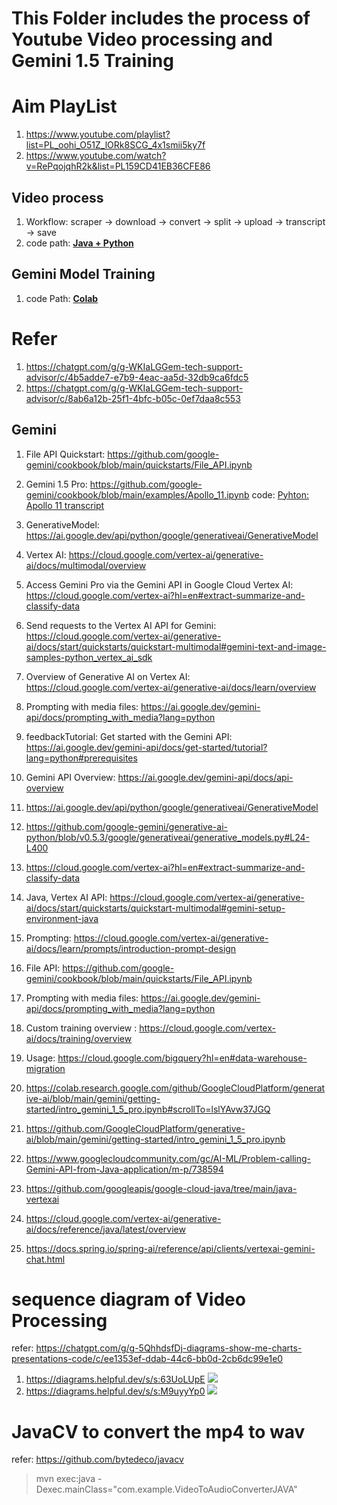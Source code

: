 # This Folder includes the process of Youtube Video processing and  Gemini 1.5 Training

# Aim PlayList
1. https://www.youtube.com/playlist?list=PL_oohi_O51Z_lORk8SCG_4x1smii5ky7f 
2. https://www.youtube.com/watch?v=RePqojqhR2k&list=PL159CD41EB36CFE86
## Video process
1. Workflow: scraper -> download -> convert -> split -> upload -> transcript -> save
2. code path: [**Java + Python**](./aristAI/)

## Gemini Model Training
1. code Path: [**Colab**](https://colab.research.google.com/drive/1s9ir8S1XLxEcuP1-E4DOyxgNEp-zQNLH?usp=sharing)

# Refer
1. https://chatgpt.com/g/g-WKIaLGGem-tech-support-advisor/c/4b5adde7-e7b9-4eac-aa5d-32db9ca6fdc5
2. https://chatgpt.com/g/g-WKIaLGGem-tech-support-advisor/c/8ab6a12b-25f1-4bfc-b05c-0ef7daa8c553
## Gemini
1. File API Quickstart: https://github.com/google-gemini/cookbook/blob/main/quickstarts/File_API.ipynb
2. Gemini 1.5 Pro: https://github.com/google-gemini/cookbook/blob/main/examples/Apollo_11.ipynb
code: [Pyhton: Apollo 11 transcript](./aristAI/train-models/)
3. GenerativeModel: https://ai.google.dev/api/python/google/generativeai/GenerativeModel
4. Vertex AI: https://cloud.google.com/vertex-ai/generative-ai/docs/multimodal/overview
5. Access Gemini Pro via the Gemini API in Google Cloud Vertex AI: https://cloud.google.com/vertex-ai?hl=en#extract-summarize-and-classify-data
6. Send requests to the Vertex AI API for Gemini: https://cloud.google.com/vertex-ai/generative-ai/docs/start/quickstarts/quickstart-multimodal#gemini-text-and-image-samples-python_vertex_ai_sdk
7. Overview of Generative AI on Vertex AI: https://cloud.google.com/vertex-ai/generative-ai/docs/learn/overview
8. Prompting with media files: https://ai.google.dev/gemini-api/docs/prompting_with_media?lang=python
9.  feedbackTutorial: Get started with the Gemini API: https://ai.google.dev/gemini-api/docs/get-started/tutorial?lang=python#prerequisites
10. Gemini API Overview: https://ai.google.dev/gemini-api/docs/api-overview

11. https://ai.google.dev/api/python/google/generativeai/GenerativeModel
12. https://github.com/google-gemini/generative-ai-python/blob/v0.5.3/google/generativeai/generative_models.py#L24-L400
13. https://cloud.google.com/vertex-ai?hl=en#extract-summarize-and-classify-data
14. Java, Vertex AI API: https://cloud.google.com/vertex-ai/generative-ai/docs/start/quickstarts/quickstart-multimodal#gemini-setup-environment-java
15. Prompting: https://cloud.google.com/vertex-ai/generative-ai/docs/learn/prompts/introduction-prompt-design
16. File API: https://github.com/google-gemini/cookbook/blob/main/quickstarts/File_API.ipynb
17. Prompting with media files: https://ai.google.dev/gemini-api/docs/prompting_with_media?lang=python
18. Custom training overview : https://cloud.google.com/vertex-ai/docs/training/overview
19. Usage: https://cloud.google.com/bigquery?hl=en#data-warehouse-migration
20. https://colab.research.google.com/github/GoogleCloudPlatform/generative-ai/blob/main/gemini/getting-started/intro_gemini_1_5_pro.ipynb#scrollTo=lslYAvw37JGQ
21. https://github.com/GoogleCloudPlatform/generative-ai/blob/main/gemini/getting-started/intro_gemini_1_5_pro.ipynb
22. https://www.googlecloudcommunity.com/gc/AI-ML/Problem-calling-Gemini-API-from-Java-application/m-p/738594
23. https://github.com/googleapis/google-cloud-java/tree/main/java-vertexai
24. https://cloud.google.com/vertex-ai/generative-ai/docs/reference/java/latest/overview
25. https://docs.spring.io/spring-ai/reference/api/clients/vertexai-gemini-chat.html

# sequence diagram of Video Processing
refer: https://chatgpt.com/g/g-5QhhdsfDj-diagrams-show-me-charts-presentations-code/c/ee1353ef-ddab-44c6-bb0d-2cb6dc99e1e0
1. https://diagrams.helpful.dev/s/s:63UoLUpE
![](./img/sequence_diagram1.png)
2. https://diagrams.helpful.dev/s/s:M9uyyYp0
![](./img/sequence_diagram2.png)

# JavaCV to convert the mp4 to wav
refer: https://github.com/bytedeco/javacv
> mvn exec:java -Dexec.mainClass="com.example.VideoToAudioConverterJAVA"
